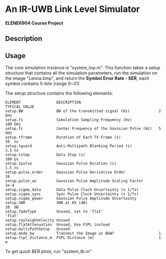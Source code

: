 # An IR-UWB Link Level Simulator

  **ELENE6904 Course Project**

  ## Description

  ## Usage

  The core simulation instance is "system_top.m". This function takes a setup structure that contains all the simulation parameters, run the simulation on the image "Lenna.bmp", and return the **Symbol Error Rate - SER**, each symbol contains 5-bits (range 0~31)

  The setup structure contains the following elements:

  ```
  ELEMENT                DESCRIPTION                                   TYPICAL VALUE
  setup.BW               BW of the transmitted signal (Hz)             2   GHz
  setup.fs               Simulation Sampling Frequency (Hz)            100 GHz
  setup.fc               Center Frequency of the Gaussian Pulse (Hz)   5   GHz
  setup.tframe           Duration of Each TX Frame (s)                 10  ns
  setup.tguard           Anti-Multipath Blanking Period (s)            3.5 ns
  setup.tstep            Data Step (s)                                 100 ps
  setup.tpulse           Gaussian Pulse Duration (s)                   1.5 ns
  setup.pulse_order      Gaussian Pulse Derivative Order               10
  setup.pulse_an         Gaussian Pulse Amplitude Scaling Factor       2e-4
  setup.sigma_data       Data Pulse Clock Uncertainty (x 1/fs)   
  setup.sigma_sync       Sync Pulse Clock Uncertainty (x 1/fs)
  setup.sigma_power      Gaussian Pulse Amplitude Uncertainty             
  setup.SNR              SNR at RX (dB)                                10  dB
  setup.fadeType         Unused, set to 'flat'                         'flat'
  setup.rayleighVelocity Unused                                       
  setup.flatAttenuation  Unused, Use FSPL instead
  setup.multiPathSetup   Unused
  setup.mode_bw          Transmit the Image as B&W?                    1
  setup.fspl_distance_m  FSPL Distance (m)                             1   m
  ```

  To get quick BER plots, run "system_tb.m"





